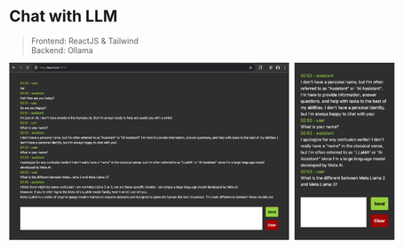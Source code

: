 # Chat with LLM

> Frontend: ReactJS & Tailwind  
> Backend: Ollama 

<div style="display:flex;gap:10px">
  <img src="image.png" style="height:320px" /> 
  <img src="mobile.png" style="height:320px" /> 
</div>